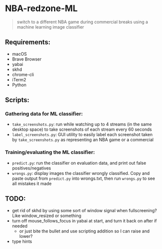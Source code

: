 # NBA-redzone-ML

> switch to a different NBA game during commercial breaks using a machine learning image classifier

## Requirements:

- macOS
- Brave Browser
- yabai
- skhd
- chrome-cli
- iTerm2
- Python

## Scripts:

### Gathering data for ML classifier:

- `take_screenshots.py`: run while watching up to 4 streams (in the same desktop space) to take screenshots of each stream every 60 seconds
- `label_screenshots.py`: GUI utility to easily label each screenshot taken by `take_screenshots.py` as representing an NBA game or a commercial

### Training/evaluating the ML classifier:

- `predict.py`: run the classifier on evaluation data, and print out false positives/negatives
- `wrongs.py`: display images the classifier wrongly classified. Copy and paste output from `predict.py` into wrongs.txt, then run `wrongs.py` to see all mistakes it made

## TODO:

- get rid of skhd by using some sort of window signal when fullscreening? Like window_resized or something
- turn off mouse_follows_focus in yabai at start, and turn it back on after if needed
  - or just bite the bullet and use scripting addition so I can raise and lower?
- type hints
